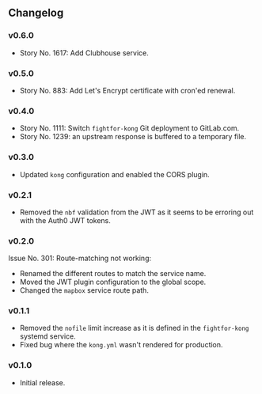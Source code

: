 ## Changelog

### v0.6.0

- Story No. 1617: Add Clubhouse service.

### v0.5.0

- Story No. 883: Add Let's Encrypt certificate with cron'ed renewal.

### v0.4.0

- Story No. 1111: Switch `fightfor-kong` Git deployment to GitLab.com.
- Story No. 1239: an upstream response is buffered to a temporary file.

### v0.3.0

- Updated `kong` configuration and enabled the CORS plugin.

### v0.2.1

- Removed the `nbf` validation from the JWT as it seems to be erroring out with the Auth0 JWT tokens.

### v0.2.0

Issue No. 301: Route-matching not working:

- Renamed the different routes to match the service name.
- Moved the JWT plugin configuration to the global scope.
- Changed the `mapbox` service route path.

### v0.1.1

- Removed the `nofile` limit increase as it is defined in the `fightfor-kong` systemd service.
- Fixed bug where the `kong.yml` wasn't rendered for production.

### v0.1.0

- Initial release.
